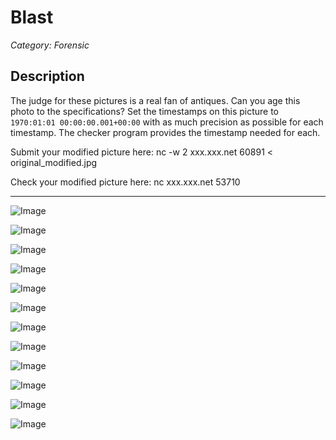 # Blast

*Category: Forensic*

## Description
The judge for these pictures is a real fan of antiques. Can you age this photo to the specifications? Set the timestamps on this picture to `1970:01:01 00:00:00.001+00:00` with as much precision as possible for each timestamp. The checker program provides the timestamp needed for each.

Submit your modified picture here: nc -w 2 xxx.xxx.net 60891 < original_modified.jpg

Check your modified picture here: nc xxx.xxx.net 53710

---

![Image](https://github.com/user-attachments/assets/958a9f97-1fca-4dc8-a03e-bd0d565cd990)

![Image](https://github.com/user-attachments/assets/64c8e787-ad17-4084-a6c0-dd15e0b2feeb)

![Image](https://github.com/user-attachments/assets/28ac6e88-1349-4952-bcbd-7e542f93457b)

![Image](https://github.com/user-attachments/assets/9e6ca8ce-077e-44a5-bb3a-fd547b085a71)

![Image](https://github.com/user-attachments/assets/06ca7e54-3ab4-4311-8fcc-5e0b7f32adf5)

![Image](https://github.com/user-attachments/assets/baaa1543-f7b9-4d43-b6f5-3cf656481718)

![Image](https://github.com/user-attachments/assets/1df3a2b3-4119-44ca-8b31-bf2eacabec38)

![Image](https://github.com/user-attachments/assets/f1fd5ffb-8a75-4e1a-9639-9e98a94f4996)

![Image](https://github.com/user-attachments/assets/786d08ce-1e32-4bfc-8a8c-bfe17f51fd7d)

![Image](https://github.com/user-attachments/assets/2f8163df-3b4c-4707-9025-e73df2fa2fc2)

![Image](https://github.com/user-attachments/assets/467d2d74-6df0-490f-b452-a04a767f64f3)

![Image](https://github.com/user-attachments/assets/8302894e-77bc-476a-a189-13699e601c3e)






